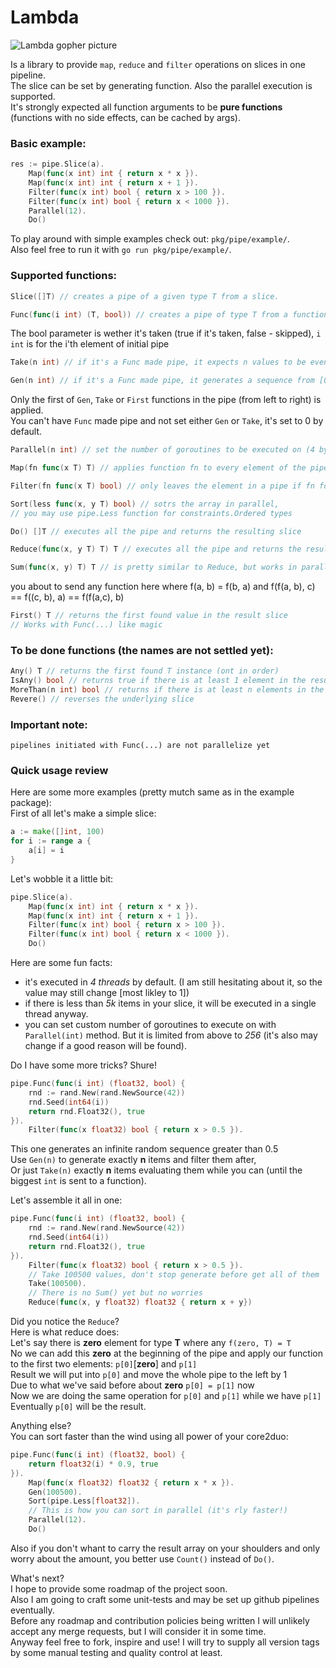 # Lambda 

![Lambda gopher picture](https://github.com/koss-null/lambda/blob/master/lambda_favicon.png?raw=true) 

Is a library to provide `map`, `reduce` and `filter` operations on slices in one pipeline.  
The slice can be set by generating function. Also the parallel execution is supported.  
It's strongly expected all function arguments to be **pure functions** (functions with no side effects, can be cached by
args).  

### Basic example:

```go
res := pipe.Slice(a).
	Map(func(x int) int { return x * x }).
	Map(func(x int) int { return x + 1 }).
	Filter(func(x int) bool { return x > 100 }).
	Filter(func(x int) bool { return x < 1000 }).
	Parallel(12).
	Do()
```
 
To play around with simple examples check out: `pkg/pipe/example/`.  
Also feel free to run it with `go run pkg/pipe/example/`.  
 
### Supported functions:
 
```go
Slice([]T) // creates a pipe of a given type T from a slice.
```
```go
Func(func(i int) (T, bool)) // creates a pipe of type T from a function.
```
The bool parameter is wether it's taken (true if it's taken, false - skipped), `i int` is for the i'th element of initial pipe
```go
Take(n int) // if it's a Func made pipe, it expects n values to be eventually returned
```
```go
Gen(n int) // if it's a Func made pipe, it generates a sequence from [0, n) and applies other function to it
```
Only the first of `Gen`, `Take` or `First` functions in the pipe (from left to right) is applied.  
You can't have `Func` made pipe and not set either `Gen` or `Take`, it's set to 0 by default.  
```go
Parallel(n int) // set the number of goroutines to be executed on (4 by default)
```
```go
Map(fn func(x T) T) // applies function fn to every element of the pipe and gets a new pipe thus
```
```go
Filter(fn func(x T) bool) // only leaves the element in a pipe if fn for this element is true
```
```go
Sort(less func(x, y T) bool) // sotrs the array in parallel, 
// you may use pipe.Less function for constraints.Ordered types
```
```go
Do() []T // executes all the pipe and returns the resulting slice
```
```go
Reduce(func(x, y T) T) T // executes all the pipe and returns the resulting value
```
```go
Sum(func(x, y) T) T // is pretty similar to Reduce, but works in parallel
```
you about to send any function here where f(a, b) = f(b, a) and f(f(a, b), c) == f((c, b), a) == f(f(a,c), b)
```go
First() T // returns the first found value in the result slice
// Works with Func(...) like magic
```
 
### To be done functions (the names are not settled yet):
 
```go
Any() T // returns the first found T instance (ont in order)
IsAny() bool // returns true if there is at least 1 element in the result slice
MoreThan(n int) bool // returns if there is at least n elements in the result slice
Revere() // reverses the underlying slice
```
 
### Important note:
 
```
pipelines initiated with Func(...) are not parallelize yet
```


### Quick usage review
 
Here are some more examples (pretty mutch same as in the example package):  
First of all let's make a simple slice:  

```go
a := make([]int, 100)
for i := range a {
	a[i] = i
}
```

Let's wobble it a little bit:  
```go
pipe.Slice(a).
	Map(func(x int) int { return x * x }).
	Map(func(x int) int { return x + 1 }).
	Filter(func(x int) bool { return x > 100 }).
	Filter(func(x int) bool { return x < 1000 }).
	Do()
```
 
Here are some fun facts: 
* it's executed in *4 threads* by default. (I am still hesitating about it, so the value may still change [most likley to 1]) 
* if there is less than *5k* items in your slice, it will be executed in a single thread anyway. 
* you can set custom number of goroutines to execute on with `Parallel(int)` method. But it is limited from above to *256* (it's also may change if a good reason will be found).  
 
Do I have some more tricks? Shure!  
```go
pipe.Func(func(i int) (float32, bool) {
	rnd := rand.New(rand.NewSource(42))
	rnd.Seed(int64(i))
	return rnd.Float32(), true
}).
	Filter(func(x float32) bool { return x > 0.5 }).
```
This one generates an infinite random sequence greater than 0.5  
Use `Gen(n)` to generate exactly **n** items and filter them after,  
Or just `Take(n)` exactly **n** items evaluating them while you can (until the biggest `int` is sent to a function).  
 
Let's assemble it all in one:  
```go
pipe.Func(func(i int) (float32, bool) {
	rnd := rand.New(rand.NewSource(42))
	rnd.Seed(int64(i))
	return rnd.Float32(), true
}).
	Filter(func(x float32) bool { return x > 0.5 }).
	// Take 100500 values, don't stop generate before get all of them
	Take(100500).
	// There is no Sum() yet but no worries
	Reduce(func(x, y float32) float32 { return x + y})
```
Did you notice the `Reduce`?  
Here is what reduce does:  
Let's say there is **zero** element for type **T** where any `f(zero, T) = T`  
No we can add this **zero** at the beginning of the pipe and apply our function to the first two elements: `p[0]`[**zero**] and `p[1]`  
Result we will put into `p[0]` and move the whole pipe to the left by 1   
Due to what we've said before about **zero** `p[0] = p[1]` now   
Now we are doing the same operation for `p[0]` and `p[1]` while we have `p[1]`   
Eventually `p[0]` will be the result.  
 
Anything else?  
You can  sort faster than the wind using all power of your core2duo:  
```go
pipe.Func(func(i int) (float32, bool) {
	return float32(i) * 0.9, true
}).
	Map(func(x float32) float32 { return x * x }).
	Gen(100500).
	Sort(pipe.Less[float32]).
	// This is how you can sort in parallel (it's rly faster!)
	Parallel(12).
	Do()
```
Also if you don't whant to carry the result array on your shoulders and only worry about the amount, you better use
`Count()` instead of `Do()`.  
 
What's next?  
I hope to provide some roadmap of the project soon.   
Also I am going to craft some unit-tests and may be set up github pipelines eventually.   
Before any roadmap and contribution policies being written I will unlikely accept any merge requests, but I will consider it in some
time.   
Anyway feel free to fork, inspire and use! I will try to supply all version tags by some manual testing and quality
control at least.   
